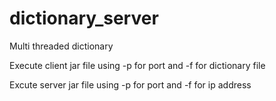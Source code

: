 # dictionary_server
Multi threaded dictionary

Execute client jar file using -p for port and -f for dictionary file 

Excute server jar file using -p for port and -f for ip address
